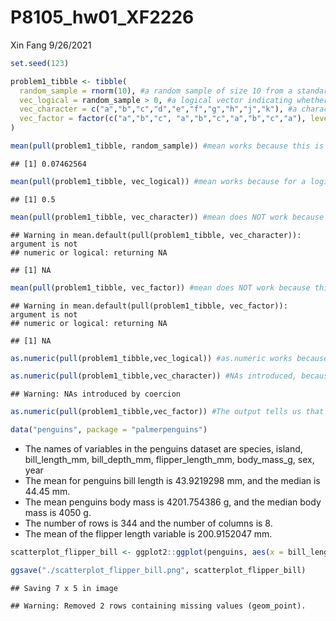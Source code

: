 P8105\_hw01\_XF2226
================
Xin Fang
9/26/2021

``` r
set.seed(123) 

problem1_tibble <- tibble(
  random_sample = rnorm(10), #a random sample of size 10 from a standard Normal distribution
  vec_logical = random_sample > 0, #a logical vector indicating whether elements of the sample are greater than 0
  vec_character = c("a","b","c","d","e","f","g","h","j","k"), #a character vector of length 10
  vec_factor = factor(c("a","b","c", "a","b","c","a","b","c","a"), levels = c("a","b","c")) #a factor vector of length 10, with 3 different factor “levels” - a,b,c
)
```

``` r
mean(pull(problem1_tibble, random_sample)) #mean works because this is a numeric vector
```

    ## [1] 0.07462564

``` r
mean(pull(problem1_tibble, vec_logical)) #mean works because for a logical vector, TRUE is considered as 1 and FALSE is considered as 0.
```

    ## [1] 0.5

``` r
mean(pull(problem1_tibble, vec_character)) #mean does NOT work because this is a character vector
```

    ## Warning in mean.default(pull(problem1_tibble, vec_character)): argument is not
    ## numeric or logical: returning NA

    ## [1] NA

``` r
mean(pull(problem1_tibble, vec_factor)) #mean does NOT work because this is a factor vector with levels
```

    ## Warning in mean.default(pull(problem1_tibble, vec_factor)): argument is not
    ## numeric or logical: returning NA

    ## [1] NA

``` r
as.numeric(pull(problem1_tibble,vec_logical)) #as.numeric works because for a logical vector, TRUE is considered as 1 and FALSE is considered as 0. The logical vector can be created as type numeric. This explains why the mean function works. 

as.numeric(pull(problem1_tibble,vec_character)) #NAs introduced, because this a character vector, which cannot be coerced into type numeric. This explains why the mean function did not work. 
```

    ## Warning: NAs introduced by coercion

``` r
as.numeric(pull(problem1_tibble,vec_factor)) #The output tells us that in this factor vector, "a" is level 1, "b" is level 2, "c" is level 3. This factor vector can be coerced into type numeric. This does not explain why the mean function did not work. However, we know that the mean function does not work because this is still a factor vector with 3 levels of "a", "b", and "c" and we cannot take the mean of a factor vector like this. 
```

``` r
data("penguins", package = "palmerpenguins")
```

-   The names of variables in the penguins dataset are species, island,
    bill\_length\_mm, bill\_depth\_mm, flipper\_length\_mm,
    body\_mass\_g, sex, year
-   The mean for penguins bill length is 43.9219298 mm, and the median
    is 44.45 mm.
-   The mean penguins body mass is 4201.754386 g, and the median body
    mass is 4050 g.
-   The number of rows is 344 and the number of columns is 8.
-   The mean of the flipper length variable is 200.9152047 mm.

``` r
scatterplot_flipper_bill <- ggplot2::ggplot(penguins, aes(x = bill_length_mm, y = flipper_length_mm, color = species)) + geom_point() 

ggsave("./scatterplot_flipper_bill.png", scatterplot_flipper_bill)
```

    ## Saving 7 x 5 in image

    ## Warning: Removed 2 rows containing missing values (geom_point).
